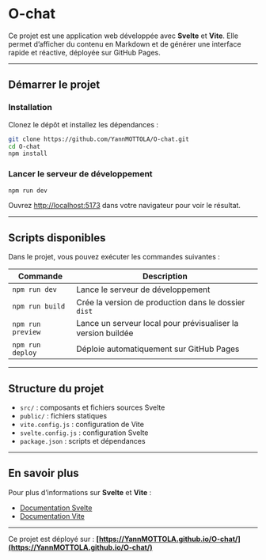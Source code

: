 
# O-chat

Ce projet est une application web développée avec **Svelte** et **Vite**.
Elle permet d’afficher du contenu en Markdown et de générer une interface rapide et réactive, déployée sur GitHub Pages.

---

## Démarrer le projet

### Installation

Clonez le dépôt et installez les dépendances :

```bash
git clone https://github.com/YannMOTTOLA/O-chat.git
cd O-chat
npm install
```

### Lancer le serveur de développement

```bash
npm run dev
```

Ouvrez [http://localhost:5173](http://localhost:5173) dans votre navigateur pour voir le résultat.

---

## Scripts disponibles

Dans le projet, vous pouvez exécuter les commandes suivantes :

| Commande          | Description                                                  |
| ----------------- | ------------------------------------------------------------ |
| `npm run dev`     | Lance le serveur de développement                            |
| `npm run build`   | Crée la version de production dans le dossier `dist`         |
| `npm run preview` | Lance un serveur local pour prévisualiser la version buildée |
| `npm run deploy`  | Déploie automatiquement sur GitHub Pages                     |

---

## Structure du projet

* `src/` : composants et fichiers sources Svelte
* `public/` : fichiers statiques
* `vite.config.js` : configuration de Vite
* `svelte.config.js` : configuration Svelte
* `package.json` : scripts et dépendances

---

## En savoir plus

Pour plus d’informations sur **Svelte** et **Vite** :

* [Documentation Svelte](https://svelte.dev/docs)
* [Documentation Vite](https://vitejs.dev/guide/)

---

Ce projet est déployé sur :
**[https://YannMOTTOLA.github.io/O-chat/](https://YannMOTTOLA.github.io/O-chat/)**

